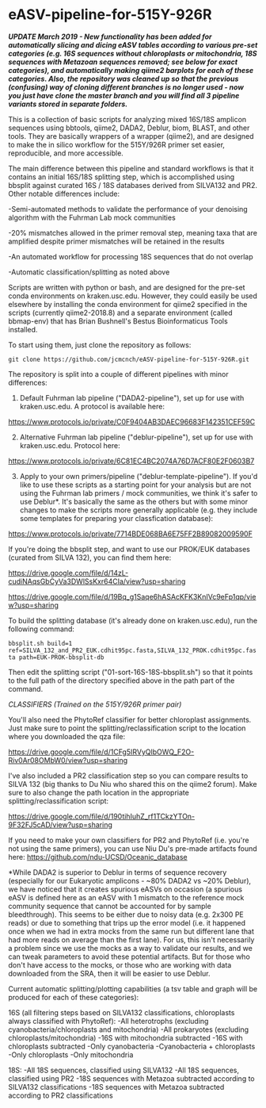 # eASV-pipeline-for-515Y-926R

***UPDATE March 2019 - New functionality has been added for automatically slicing and dicing eASV tables according to various pre-set categories (e.g. 16S sequences without chloroplasts or mitochondria, 18S sequences with Metazoan sequences removed; see below for exact categories), and automatically making qiime2 barplots for each of these categories. Also, the repository was cleaned up so that the previous (confusing) way of cloning different branches is no longer used - now you just have clone the master branch and you will find all 3 pipeline variants stored in separate folders.***

This is a collection of basic scripts for analyzing mixed 16S/18S amplicon sequences using bbtools, qiime2, DADA2, Deblur, biom, BLAST, and other tools. They are basically wrappers of a wrapper (qiime2), and are designed to make the in silico workflow for the 515Y/926R primer set easier, reproducible, and more accessible.

The main difference between this pipeline and standard workflows is that it contains an initial 16S/18S splitting step, which is accomplished using bbsplit against curated 16S / 18S databases derived from SILVA132 and PR2. Other notable differences include:

-Semi-automated methods to validate the performance of your denoising algorithm with the Fuhrman Lab mock communities

-20% mismatches allowed in the primer removal step, meaning taxa that are amplified despite primer mismatches will be retained in the results

-An automated workflow for processing 18S sequences that do not overlap

-Automatic classification/splitting as noted above

Scripts are written with python or bash, and are designed for the pre-set conda environments on kraken.usc.edu. However, they could easily be used elsewhere by installing the conda environment for qiime2 specified in the scripts (currently qiime2-2018.8) and a separate environment (called bbmap-env) that has Brian Bushnell's Bestus Bioinformaticus Tools installed.

To start using them, just clone the repository as follows:

`git clone https://github.com/jcmcnch/eASV-pipeline-for-515Y-926R.git`

The repository is split into a couple of different pipelines with minor differences:

1. Default Fuhrman lab pipeline ("DADA2-pipeline"), set up for use with kraken.usc.edu. A protocol is available here:

https://www.protocols.io/private/C0F9404AB3DAEC96683F142351CEF59C

2. Alternative Fuhrman lab pipeline ("deblur-pipeline"), set up for use with kraken.usc.edu. Protocol here:

https://www.protocols.io/private/6C81EC4BC2074A76D7ACF80E2F0603B7

3. Apply to your own primers/pipeline ("deblur-template-pipeline"). If you'd like to use these scripts as a starting point for your analysis but are not using the Fuhrman lab primers / mock communities, we think it's safer to use Deblur*. It's basically the same as the others but with some minor changes to make the scripts more generally applicable (e.g. they include some templates for preparing your classfication database):

https://www.protocols.io/private/7714BDE068BA6E75FF2B89082009590F

If you're doing the bbsplit step, and want to use our PROK/EUK databases (curated from SILVA 132), you can find them here:

https://drive.google.com/file/d/14zL-cudiNAqsGbCyVa3DWlSsKxr64CIa/view?usp=sharing

https://drive.google.com/file/d/19Bq_g1Saqe6hASAcKFK3KnIVc9eFp1qp/view?usp=sharing

To build the splitting database (it's already done on kraken.usc.edu), run the following command:

`bbsplit.sh build=1 ref=SILVA_132_and_PR2_EUK.cdhit95pc.fasta,SILVA_132_PROK.cdhit95pc.fasta path=EUK-PROK-bbsplit-db`

Then edit the splitting script ("01-sort-16S-18S-bbsplit.sh") so that it points to the full path of the directory specified above in the path part of the command.

*CLASSIFIERS (Trained on the 515Y/926R primer pair)*

You'll also need the PhytoRef classifier for better chloroplast assignments. Just make sure to point the splitting/reclassification script to the location where you downloaded the qza file:

https://drive.google.com/file/d/1CFg5IRVyQlbOWQ_F2O-Riv0Ar08OMbW0/view?usp=sharing

I've also included a PR2 classification step so you can compare results to SILVA 132 (big thanks to Du Niu who shared this on the qiime2 forum). Make sure to also change the path location in the appropriate splitting/reclassification script:

https://drive.google.com/file/d/190tihIuhZ_rf1TCkzYTOn-9F32FJ5cAD/view?usp=sharing

If you need to make your own classifiers for PR2 and PhytoRef (i.e. you're not using the same primers), you can use Niu Du's pre-made artifacts found here: https://github.com/ndu-UCSD/Oceanic_database

*While DADA2 is superior to Deblur in terms of sequence recovery (especially for our Eukaryotic amplicons - ~80% DADA2 vs ~20% Deblur), we have noticed that it creates spurious eASVs on occasion (a spurious eASV is defined here as an eASV with 1 mismatch to the reference mock community sequence that cannot be accounted for by sample bleedthrough). This seems to be either due to noisy data (e.g. 2x300 PE reads) or due to something that trips up the error model (i.e. it happened once when we had in extra mocks from the same run but different lane that had more reads on average than the first lane). For us, this isn't necessarily a problem since we use the mocks as a way to validate our results, and we can tweak parameters to avoid these potential artifacts. But for those who don't have access to the mocks, or those who are working with data downloaded from the SRA, then it will be easier to use Deblur.

Current automatic splitting/plotting capabilities (a tsv table and graph will be produced for each of these categories):

16S (all filtering steps based on SILVA132 classifications, chloroplasts always classified with PhytoRef):
-All heterotrophs (excluding cyanobacteria/chloroplasts and mitochondria)
-All prokaryotes (excluding chloroplasts/mitochondria)
-16S with mitochondria subtracted
-16S with chloroplasts subtracted
-Only cyanobacteria
-Cyanobacteria + chloroplasts
-Only chloroplasts
-Only mitochondria

18S:
-All 18S sequences, classified using SILVA132
-All 18S sequences, classified using PR2
-18S sequences with Metazoa subtracted according to SILVA132 classifications
-18S sequences with Metazoa subtracted according to PR2 classifications
